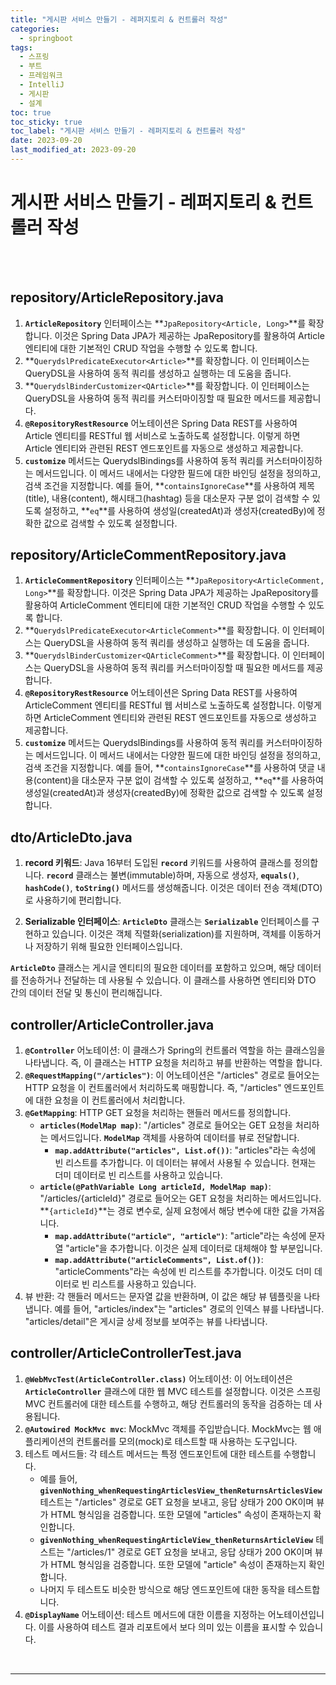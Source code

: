 ```yaml
---
title: "게시판 서비스 만들기 - 레퍼지토리 & 컨트롤러 작성"
categories:
  - springboot
tags:
  - 스프링
  - 부트
  - 프레임워크
  - IntelliJ
  - 게시판
  - 설계
toc: true
toc_sticky: true
toc_label: "게시판 서비스 만들기 - 레퍼지토리 & 컨트롤러 작성"
date: 2023-09-20
last_modified_at: 2023-09-20
---
```


# 게시판 서비스 만들기 - 레퍼지토리 & 컨트롤러 작성

<br/>
<br/>

## repository/ArticleRepository.java

<script src="https://gist.github.com/junyihong/775584eb5c960cac83d71119f70b074e.js"></script>

1. **`ArticleRepository`** 인터페이스는 **`JpaRepository<Article, Long>`**를 확장합니다. 이것은 Spring Data JPA가 제공하는 JpaRepository를 활용하여 Article 엔티티에 대한 기본적인 CRUD 작업을 수행할 수 있도록 합니다.
2. **`QuerydslPredicateExecutor<Article>`**를 확장합니다. 이 인터페이스는 QueryDSL을 사용하여 동적 쿼리를 생성하고 실행하는 데 도움을 줍니다.
3. **`QuerydslBinderCustomizer<QArticle>`**를 확장합니다. 이 인터페이스는 QueryDSL을 사용하여 동적 쿼리를 커스터마이징할 때 필요한 메서드를 제공합니다.
4. **`@RepositoryRestResource`** 어노테이션은 Spring Data REST를 사용하여 Article 엔티티를 RESTful 웹 서비스로 노출하도록 설정합니다. 이렇게 하면 Article 엔티티와 관련된 REST 엔드포인트를 자동으로 생성하고 제공합니다.
5. **`customize`** 메서드는 QuerydslBindings를 사용하여 동적 쿼리를 커스터마이징하는 메서드입니다. 이 메서드 내에서는 다양한 필드에 대한 바인딩 설정을 정의하고, 검색 조건을 지정합니다. 예를 들어, **`containsIgnoreCase`**를 사용하여 제목(title), 내용(content), 해시태그(hashtag) 등을 대소문자 구분 없이 검색할 수 있도록 설정하고, **`eq`**를 사용하여 생성일(createdAt)과 생성자(createdBy)에 정확한 값으로 검색할 수 있도록 설정합니다.

## repository/ArticleCommentRepository.java

<script src="https://gist.github.com/junyihong/5a87e66fcc6f4811e79447f9be6eb862.js"></script>

1. **`ArticleCommentRepository`** 인터페이스는 **`JpaRepository<ArticleComment, Long>`**를 확장합니다. 이것은 Spring Data JPA가 제공하는 JpaRepository를 활용하여 ArticleComment 엔티티에 대한 기본적인 CRUD 작업을 수행할 수 있도록 합니다.
2. **`QuerydslPredicateExecutor<ArticleComment>`**를 확장합니다. 이 인터페이스는 QueryDSL을 사용하여 동적 쿼리를 생성하고 실행하는 데 도움을 줍니다.
3. **`QuerydslBinderCustomizer<QArticleComment>`**를 확장합니다. 이 인터페이스는 QueryDSL을 사용하여 동적 쿼리를 커스터마이징할 때 필요한 메서드를 제공합니다.
4. **`@RepositoryRestResource`** 어노테이션은 Spring Data REST를 사용하여 ArticleComment 엔티티를 RESTful 웹 서비스로 노출하도록 설정합니다. 이렇게 하면 ArticleComment 엔티티와 관련된 REST 엔드포인트를 자동으로 생성하고 제공합니다.
5. **`customize`** 메서드는 QuerydslBindings를 사용하여 동적 쿼리를 커스터마이징하는 메서드입니다. 이 메서드 내에서는 다양한 필드에 대한 바인딩 설정을 정의하고, 검색 조건을 지정합니다. 예를 들어, **`containsIgnoreCase`**를 사용하여 댓글 내용(content)을 대소문자 구분 없이 검색할 수 있도록 설정하고, **`eq`**를 사용하여 생성일(createdAt)과 생성자(createdBy)에 정확한 값으로 검색할 수 있도록 설정합니다.

## dto/ArticleDto.java

<script src="https://gist.github.com/junyihong/8b6693e2b5c4f1cb951158a5698db1bb.js"></script>

1. **record 키워드**: Java 16부터 도입된 **`record`** 키워드를 사용하여 클래스를 정의합니다. **`record`** 클래스는 불변(immutable)하며, 자동으로 생성자, **`equals()`**, **`hashCode()`**, **`toString()`** 메서드를 생성해줍니다. 이것은 데이터 전송 객체(DTO)로 사용하기에 편리합니다.

1. **Serializable 인터페이스**: **`ArticleDto`** 클래스는 **`Serializable`** 인터페이스를 구현하고 있습니다. 이것은 객체 직렬화(serialization)를 지원하며, 객체를 이동하거나 저장하기 위해 필요한 인터페이스입니다.

**`ArticleDto`** 클래스는 게시글 엔티티의 필요한 데이터를 포함하고 있으며, 해당 데이터를 전송하거나 전달하는 데 사용될 수 있습니다. 이 클래스를 사용하면 엔티티와 DTO 간의 데이터 전달 및 통신이 편리해집니다.

## controller/ArticleController.java

<script src="https://gist.github.com/junyihong/61a1f68da5435d623cf9ab8564fc3d34.js"></script>

1. **`@Controller`** 어노테이션: 이 클래스가 Spring의 컨트롤러 역할을 하는 클래스임을 나타냅니다. 즉, 이 클래스는 HTTP 요청을 처리하고 뷰를 반환하는 역할을 합니다.
2. **`@RequestMapping("/articles")`**: 이 어노테이션은 "/articles" 경로로 들어오는 HTTP 요청을 이 컨트롤러에서 처리하도록 매핑합니다. 즉, "/articles" 엔드포인트에 대한 요청을 이 컨트롤러에서 처리합니다.
3. **`@GetMapping`**: HTTP GET 요청을 처리하는 핸들러 메서드를 정의합니다.
   - **`articles(ModelMap map)`**: "/articles" 경로로 들어오는 GET 요청을 처리하는 메서드입니다. **`ModelMap`** 객체를 사용하여 데이터를 뷰로 전달합니다.
     - **`map.addAttribute("articles", List.of())`**: "articles"라는 속성에 빈 리스트를 추가합니다. 이 데이터는 뷰에서 사용될 수 있습니다. 현재는 더미 데이터로 빈 리스트를 사용하고 있습니다.
   - **`article(@PathVariable Long articleId, ModelMap map)`**: "/articles/{articleId}" 경로로 들어오는 GET 요청을 처리하는 메서드입니다. **`{articleId}`**는 경로 변수로, 실제 요청에서 해당 변수에 대한 값을 가져옵니다.
     - **`map.addAttribute("article", "article")`**: "article"라는 속성에 문자열 "article"을 추가합니다. 이것은 실제 데이터로 대체해야 할 부분입니다.
     - **`map.addAttribute("articleComments", List.of())`**: "articleComments"라는 속성에 빈 리스트를 추가합니다. 이것도 더미 데이터로 빈 리스트를 사용하고 있습니다.
4. 뷰 반환: 각 핸들러 메서드는 문자열 값을 반환하며, 이 값은 해당 뷰 템플릿을 나타냅니다. 예를 들어, "articles/index"는 "articles" 경로의 인덱스 뷰를 나타냅니다. "articles/detail"은 게시글 상세 정보를 보여주는 뷰를 나타냅니다.

## controller/ArticleControllerTest.java

<script src="https://gist.github.com/junyihong/9338594c856fd7cb57a9c389c8747dac.js"></script>

1. **`@WebMvcTest(ArticleController.class)`** 어노테이션: 이 어노테이션은 **`ArticleController`** 클래스에 대한 웹 MVC 테스트를 설정합니다. 이것은 스프링 MVC 컨트롤러에 대한 테스트를 수행하고, 해당 컨트롤러의 동작을 검증하는 데 사용됩니다.
2. **`@Autowired MockMvc mvc`**: MockMvc 객체를 주입받습니다. MockMvc는 웹 애플리케이션의 컨트롤러를 모의(mock)로 테스트할 때 사용하는 도구입니다.
3. 테스트 메서드들: 각 테스트 메서드는 특정 엔드포인트에 대한 테스트를 수행합니다.
   - 예를 들어, **`givenNothing_whenRequestingArticlesView_thenReturnsArticlesView`** 테스트는 "/articles" 경로로 GET 요청을 보내고, 응답 상태가 200 OK이며 뷰가 HTML 형식임을 검증합니다. 또한 모델에 "articles" 속성이 존재하는지 확인합니다.
   - **`givenNothing_whenRequestingArticleView_thenReturnsArticleView`** 테스트는 "/articles/1" 경로로 GET 요청을 보내고, 응답 상태가 200 OK이며 뷰가 HTML 형식임을 검증합니다. 또한 모델에 "article" 속성이 존재하는지 확인합니다.
   - 나머지 두 테스트도 비슷한 방식으로 해당 엔드포인트에 대한 동작을 테스트합니다.
4. **`@DisplayName`** 어노테이션: 테스트 메서드에 대한 이름을 지정하는 어노테이션입니다. 이를 사용하여 테스트 결과 리포트에서 보다 의미 있는 이름을 표시할 수 있습니다.

<br/>
<hr/>
<br/>
<br/>
